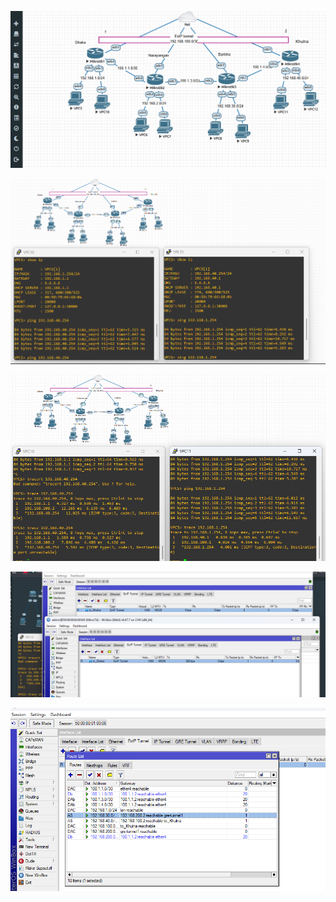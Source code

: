 <p align="center">
  <img src=" https://github.com/satabdisaha/EOIP-tunnel-with-BGP-DHCP/blob/main/Screenshot%202025-03-25%20000740.png" alt="Let's Get Started">
</p>

<p align="center">
  <img src="https://github.com/satabdisaha/EOIP-tunnel-with-BGP-DHCP/blob/main/Screenshot%202025-03-25%20000845.png" alt="Let's Get Started">
</p>

<p align="center">
  <img src=" https://github.com/satabdisaha/EOIP-tunnel-with-BGP-DHCP/blob/main/Screenshot%202025-03-25%20000859.png" alt="Let's Get Started">
</p>

<p align="center">
  <img src="https://github.com/satabdisaha/EOIP-tunnel-with-BGP-DHCP/blob/main/Screenshot%202025-03-24%20234953.png">
</p>

<p align="center">
  <img src=" https://github.com/satabdisaha/EOIP-tunnel-with-BGP-DHCP/blob/main/Screenshot%202025-03-24%20235019.png" alt="Let's Get Started">
</p>
